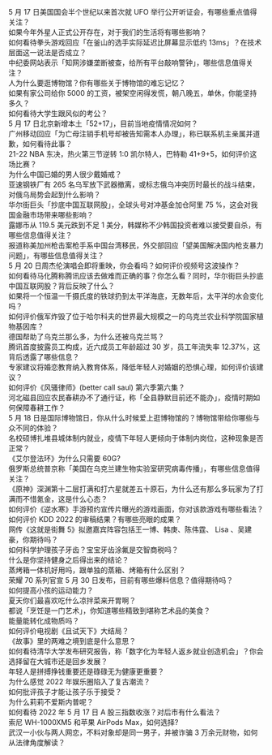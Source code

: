5 月 17 日美国国会半个世纪以来首次就 UFO 举行公开听证会，有哪些重点值得关注？  
如果今年外星人正式公开存在，对于我们的生活将有哪些影响？  
如何看待拳头游戏回应「在釜山的选手实际延迟比屏幕显示低约 13ms」？在技术层面这一说法是否成立？  
中纪委网站表示「知网涉嫌垄断被查，给所有平台敲响警钟」，哪些信息值得关注？  
人为什么要逛博物馆？你有哪些关于博物馆的难忘记忆？  
如果有家公司给你 5000 的工资，被架空闲得发慌，朝八晚五，单休，你能坚持多久？  
如何看待大学生跟风似的考公？  
5 月 17 日北京新增本土「52+17」，目前当地疫情情况如何？  
广州移动回应「为亡母注销手机号却被告知需本人办理」，称已联系机主亲属并道歉，如何看待此事？  
21-22 NBA 东决，热火第三节逆转 1:0 凯尔特人，巴特勒 41+9+5，如何评价这场比赛？  
为什么中国已婚的男人很少戴婚戒？  
亚速钢铁厂有 265 名乌军放下武器撤离，或标志俄乌冲突历时最长的战斗结束，对俄乌局势会起到什么影响？  
华尔街巨头「抄底中国互联网股」，全球头号对冲基金加仓阿里 75 %，这会对我国金融市场带来哪些影响？  
露娜币从 119.5 美元跌到不足 1 美分，韩媒称不少韩国投资者难以接受要自杀，有哪些信息值得关注？  
报道称美加州枪击案枪手系中国台湾移民，外交部回应「望美国解决国内枪支暴力问题」，有哪些信息值得关注？  
5 月 20 日周杰伦演唱会即将重映，你会看吗？如何评价视频号这波操作？  
如何看待马化腾称腾讯应该去做难而正确的事？你怎么看？同时，华尔街巨头抄底中国互联网股？背后反映了什么？  
如果将一个恒温一千摄氏度的铁球扔到太平洋海底，无数年后，太平洋的水会变化吗？  
如何评价俄军炸毁了位于哈尔科夫的世界最大规模之一的乌克兰农业科学院国家植物基因库？  
德国帮助了乌克兰那么多，为什么还被乌克兰骂？  
腾讯首度披露员工构成，近六成员工年龄超过 30 岁，员工年流失率 12.37%，这背后透露了哪些信息？  
专家建议将婚恋教育纳入教育体系，降低年轻人对婚姻的恐惧心理，如何评价该建议？  
如何评价《风骚律师》(better call saul) 第六季第六集？  
河北磁县回应农民春耕办不了通行证，称「全县静默目前还不能办」，疫情时期如何保障春耕工作？  
5 月 18 日是国际博物馆日，你从什么时候爱上逛博物馆的？博物馆带给你哪些与众不同的体验？  
名校硕博扎堆县城体制内就业，疫情下年轻人更倾向于体制内岗位，这种现象是否正常？  
《艾尔登法环》为什么只需要 60G?  
俄罗斯总统普京称「美国在乌克兰建生物实验室研究病毒传播」，有哪些信息值得关注？  
《原神》深渊第十二层打满和打六星就差五十原石，为什么还有那么多玩家为了打满而不惜氪金，这是什么心态？  
如何评价《逆水寒》手游预约宣传片曝光的游戏画面，你对该款游戏有哪些看法？  
如何评价 KDD 2022 的审稿结果？有哪些亮眼的成果？  
网传《这就是街舞 5》拟邀嘉宾阵容包括王一博、韩庚、陈伟霆、 Lisa 、吴建豪，你期待吗？  
如何科学护理孩子牙齿？宝宝牙齿涂氟是交智商税吗？  
什么是你坚持健身之后得出来的结论？  
蒸烤箱一体机好用吗，跟单独的蒸箱、烤箱有什么区别？  
荣耀 70 系列官宣 5 月 30 日发布，目前有哪些爆料信息？值得期待吗？  
如何提高小孩的运动能力？  
夏天你们最喜欢吃什么凉拌菜来开胃啊？  
都说「烹饪是一门艺术」，你知道哪些精致到堪称艺术品的美食？  
能量能转化成物质吗？  
如何评价电视剧《且试天下》大结局？  
《故事》里的两难之境到底是什么意思？  
如何看待清华大学发布研究报告，称「数字化为年轻人返乡就业创造机会」？你会选择留在大城市还是回乡发展？  
年轻人是拼搏挣钱重要还是碌碌无为健康更重要？  
为什么感觉 2022 年娱乐圈陷入了复古潮流？  
如何批评孩子才能让孩子乐于接受？  
为什么莉莉不爱斯内普呢？  
如何看待 2022 年 5 月 17 日 A 股三指数收涨？对后市有什么看法？  
索尼 WH-1000XM5 和苹果 AirPods Max，如何选择?  
武汉一小伙与两人网恋，不料对象却是同一男子，并被诈骗 3 万余元财物，如何从法律角度解读？  
